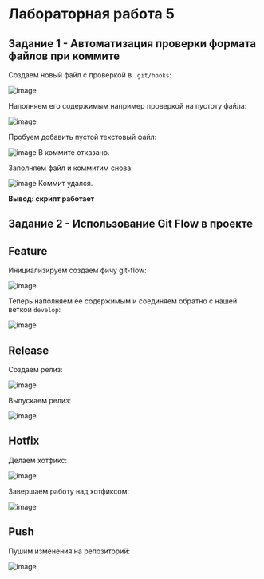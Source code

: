# Лабораторная работа 5

## Задание 1 - Автоматизация проверки формата файлов при коммите

Создаем новый файл с проверкой в `.git/hooks`:

![image](https://github.com/user-attachments/assets/155a4533-30bb-4468-acae-a80d9570923a)

Наполняем его содержимым например проверкой на пустоту файла:

![image](https://github.com/user-attachments/assets/db1f98f2-d39e-44ec-859f-7be578c1173a)

Пробуем добавить пустой текстовый файл:

![image](https://github.com/user-attachments/assets/e656ce65-d953-4317-8e0c-6a8c37a30c9c)
В коммите отказано.

Заполняем файл и коммитим снова:

![image](https://github.com/user-attachments/assets/4fe67f7c-31db-478b-8036-9d641e884622)
Коммит удался.

__Вывод: скрипт работает__

## Задание 2 - Использование Git Flow в проекте

## Feature
Инициализируем создаем фичу git-flow:

![image](https://github.com/user-attachments/assets/57b158e4-ad57-4c81-be72-f77e81aa3977)

Теперь наполняем ее содержимым и соединяем обратно с нашей веткой `develop`:

![image](https://github.com/user-attachments/assets/debaac9a-7ca3-4a9c-a057-31975e3d5076)

## Release

Создаем релиз:

![image](https://github.com/user-attachments/assets/a95ea45d-6cb5-4304-9cba-9ea67a507f49)

Выпускаем релиз:

![image](https://github.com/user-attachments/assets/accdb14d-e6c3-480b-9e23-6039b4fc8986)

## Hotfix

Делаем хотфикс:

![image](https://github.com/user-attachments/assets/7b08fa7f-8387-431e-ad9b-aae01bd95184)

Завершаем работу над хотфиксом:

![image](https://github.com/user-attachments/assets/48e8b4cf-4d9c-4527-a280-2027cca99f31)

## Push

Пушим изменения на репозиторий:

![image](https://github.com/user-attachments/assets/c21f6f35-3aed-4d77-bfca-779f785bf32c)
